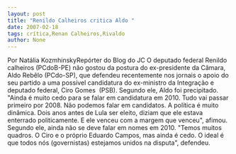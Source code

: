 ```yaml
---
layout: post
title: "Renildo Calheiros critica Aldo "
date: 2007-02-18
tags: crítica,Renan Calheiros,Rivaldo
author: None
---
```

Por Natália KozmhinskyRepórter do Blog do JC 
O deputado federal Renildo calheiros (PCdoB-PE) não gostou da postura do ex-presidente da Câmara, Aldo Rebêlo (PCdo-SP), que defendeu recentemente nos jornais o apoio do seu partido a uma possível candidatura do ex-ministro da Integração e deputado federal, Ciro Gomes&nbsp; (PSB). Segundo ele, Aldo foi precipitado. 
\"Ainda é muito cedo para se falar em candidatura em 2010. Tudo vai passar primeiro por 2008. Não podemos falar em candidatos. A política é muito dinâmica. Dois anos antes de Lula ser eleito, diziam que ele estava enterrado politicamente. E ele venceu com a margem que venceu\", afimou. 
Segundo ele, ainda não se deve falar em nomes em 2010. \"Temos muitos quadros. O Ciro e o próprio Eduardo Campos, mas ainda é cedo. O ideal é que todos nós (governistas) estejamos unidos na disputa\", defendeu. 